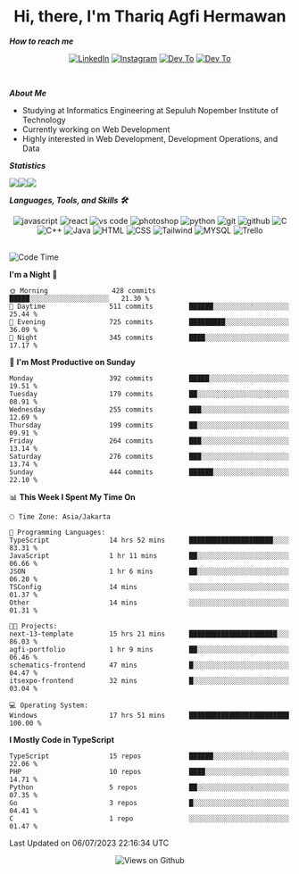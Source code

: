 <div align="center">
  <h1>Hi, there, I'm Thariq Agfi Hermawan</h1>
</div>


***How to reach me***
<p align='center'>
   <a href="https://www.linkedin.com/in/thariqagfihermawan" target="_blank"><img src="https://img.shields.io/badge/LinkedIn-0077B5?style=for-the-badge&logo=linkedin&logoColor=white" alt="LinkedIn"></a>
   <a href="https://www.instagram.com/thoriqagfi" target="_blank"><img src="https://img.shields.io/badge/Instagram-E4405F?style=for-the-badge&logo=instagram&logoColor=white" alt="Instagram"></a>
   <a href="https://medium.com/@thoriq.aghfi60" target="_blank"><img src="https://img.shields.io/badge/Medium-12100E?style=for-the-badge&logo=medium&logoColor=white" alt="Dev To"></a>
   <a href="https://linktr.ee/thoriqagfi" target="_blank"><img src="https://img.shields.io/badge/linktree-1de9b6?style=for-the-badge&logo=linktree&logoColor=white" alt="Dev To"></a>
</p>

<br>

***About Me***
- Studying at Informatics Engineering at Sepuluh Nopember Institute of Technology
- Currently working on Web Development
- Highly interested in Web Development, Development Operations, and Data

***Statistics***

<!-- [![GitHub Streak](http://github-readme-streak-stats.herokuapp.com?user=thoriqagfi&theme=dark)](https://git.io/streak-stats) -->

<div align="center">
  <div style="display: flex;">
    <img src="http://github-readme-streak-stats.herokuapp.com?user=thoriqagfi&theme=chartreuse-dark"/>
    <img src="https://github-readme-stats.vercel.app/api/top-langs/?username=thoriqagfi&layout=compact&&theme=chartreuse-dark&langs_count=8)](https://github.com/thoriqagfi"/>
    <img src="https://github-readme-stats.vercel.app/api?username=thoriqagfi&show_icons=true&theme=chartreuse-dark"/>
  </div>
</div>

<!-- [![Top Langs](https://github-readme-stats.vercel.app/api/top-langs/?username=thoriqagfi&layout=compact&&theme=chartreuse-dark&langs_count=8)](https://github.com/thoriqagfi)
< ![Agfi's GitHub stats](https://github-readme-stats.vercel.app/api?username=thoriqagfi&show_icons=true&theme=chartreuse-dark) -->

***Languages, Tools, and Skills 🛠***

  <div align="center">
    <img src="https://img.shields.io/badge/JavaScript-F7DF1E?style=for-the-badge&logo=javascript&logoColor=black" alt="javascript" />
    <img src="https://img.shields.io/badge/React-61DAFB?style=for-the-badge&logo=react&logoColor=black" alt="react" />
    <img src="https://img.shields.io/badge/vs%20code-007ACC?style=for-the-badge&logo=visual%20studio%20code&logoColor=white" alt="vs code" />
    <img src="https://img.shields.io/badge/adobe%20photoshop-31A8FF?style=for-the-badge&logo=adobe%20photoshop&logoColor=white" alt="photoshop" />
    <img src="https://img.shields.io/badge/python-3776AB?style=for-the-badge&logo=python&logoColor=white" alt="python" />
    <img src="https://img.shields.io/badge/Git-F05032?style=for-the-badge&logo=git&logoColor=white" alt="git" />
    <img src="https://img.shields.io/badge/GitHub-100000?style=for-the-badge&logo=github&logoColor=white" alt="github" />
    <img src="https://img.shields.io/badge/c-%2300599C.svg?style=for-the-badge&logo=c&logoColor=white" alt="C" />
    <img src="https://img.shields.io/badge/c++-%2300599C.svg?style=for-the-badge&logo=c%2B%2B&logoColor=white" alt="C++" />
    <img src="https://img.shields.io/badge/Java-ED8B00?style=for-the-badge&logo=java&logoColor=white" alt="Java"/>
    <img src="https://img.shields.io/badge/HTML5-E34F26?style=for-the-badge&logo=html5&logoColor=white" alt="HTML" />
    <img src="https://img.shields.io/badge/CSS-239120?&style=for-the-badge&logo=css3&logoColor=white" alt ="CSS" />
    <img src="https://img.shields.io/badge/tailwindcss-%2338B2AC.svg?style=for-the-badge&logo=tailwind-css&logoColor=white" alt="Tailwind" />
    <img src="https://img.shields.io/badge/MySQL-00000F?style=for-the-badge&logo=mysql&logoColor=white" alt="MYSQL" />
    <img src="https://img.shields.io/badge/Trello-%23026AA7.svg?style=for-the-badge&logo=Trello&logoColor=white" alt="Trello" />
  </div><br>

<!--START_SECTION:waka-->
![Code Time](http://img.shields.io/badge/Code%20Time-540%20hrs%2010%20mins-blue)

**I'm a Night 🦉** 

```text
🌞 Morning                428 commits         █████░░░░░░░░░░░░░░░░░░░░   21.30 % 
🌆 Daytime                511 commits         ██████░░░░░░░░░░░░░░░░░░░   25.44 % 
🌃 Evening                725 commits         █████████░░░░░░░░░░░░░░░░   36.09 % 
🌙 Night                  345 commits         ████░░░░░░░░░░░░░░░░░░░░░   17.17 % 
```
📅 **I'm Most Productive on Sunday** 

```text
Monday                   392 commits         █████░░░░░░░░░░░░░░░░░░░░   19.51 % 
Tuesday                  179 commits         ██░░░░░░░░░░░░░░░░░░░░░░░   08.91 % 
Wednesday                255 commits         ███░░░░░░░░░░░░░░░░░░░░░░   12.69 % 
Thursday                 199 commits         ██░░░░░░░░░░░░░░░░░░░░░░░   09.91 % 
Friday                   264 commits         ███░░░░░░░░░░░░░░░░░░░░░░   13.14 % 
Saturday                 276 commits         ███░░░░░░░░░░░░░░░░░░░░░░   13.74 % 
Sunday                   444 commits         ██████░░░░░░░░░░░░░░░░░░░   22.10 % 
```


📊 **This Week I Spent My Time On** 

```text
🕑︎ Time Zone: Asia/Jakarta

💬 Programming Languages: 
TypeScript               14 hrs 52 mins      █████████████████████░░░░   83.31 % 
JavaScript               1 hr 11 mins        ██░░░░░░░░░░░░░░░░░░░░░░░   06.66 % 
JSON                     1 hr 6 mins         ██░░░░░░░░░░░░░░░░░░░░░░░   06.20 % 
TSConfig                 14 mins             ░░░░░░░░░░░░░░░░░░░░░░░░░   01.37 % 
Other                    14 mins             ░░░░░░░░░░░░░░░░░░░░░░░░░   01.31 % 

🐱‍💻 Projects: 
next-13-template         15 hrs 21 mins      ██████████████████████░░░   86.03 % 
agfi-portfolio           1 hr 9 mins         ██░░░░░░░░░░░░░░░░░░░░░░░   06.46 % 
schematics-frontend      47 mins             █░░░░░░░░░░░░░░░░░░░░░░░░   04.47 % 
itsexpo-frontend         32 mins             █░░░░░░░░░░░░░░░░░░░░░░░░   03.04 % 

💻 Operating System: 
Windows                  17 hrs 51 mins      █████████████████████████   100.00 % 
```

**I Mostly Code in TypeScript** 

```text
TypeScript               15 repos            ██████░░░░░░░░░░░░░░░░░░░   22.06 % 
PHP                      10 repos            ████░░░░░░░░░░░░░░░░░░░░░   14.71 % 
Python                   5 repos             ██░░░░░░░░░░░░░░░░░░░░░░░   07.35 % 
Go                       3 repos             █░░░░░░░░░░░░░░░░░░░░░░░░   04.41 % 
C                        1 repo              ░░░░░░░░░░░░░░░░░░░░░░░░░   01.47 % 
```




 Last Updated on 06/07/2023 22:16:34 UTC
<!--END_SECTION:waka-->

<div align="center">
<img src="https://komarev.com/ghpvc/?username=thoriqagfi&color=blue" alt="Views on Github" />
</div>